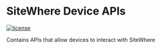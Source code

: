 # SiteWhere Device APIs

[![license](https://img.shields.io/badge/license-CPAL--1-blue.svg?style=flat)](https://raw.githubusercontent.com/sitewhere/sitewhere-java-api/master/LICENSE.txt)

Contains APIs that allow devices to interact with SiteWhere
